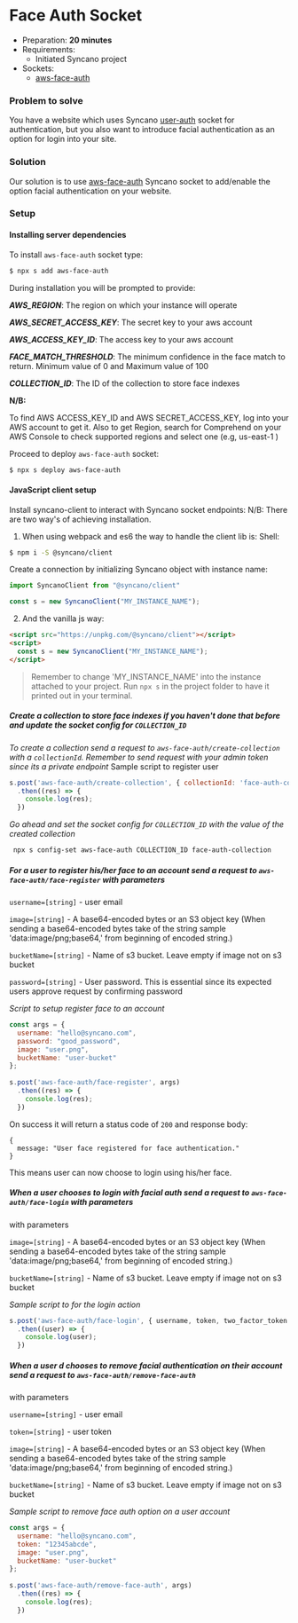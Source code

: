 # Face Auth Socket

- Preparation: **20 minutes**
- Requirements:
  - Initiated Syncano project
- Sockets:
  - [aws-face-auth](https://syncano.io/#/sockets/aws-face-auth)

### Problem to solve

You have a website which uses Syncano [user-auth](https://syncano.io/#/sockets/user-auth) socket for authentication, but you also want to introduce facial authentication as an option for login into your site.

### Solution

Our solution is to use [aws-face-auth](https://syncano.io/#/sockets/aws-face-auth) Syncano socket to add/enable the option facial authentication on your website.

### Setup

#### Installing server dependencies

To install `aws-face-auth` socket type:
```sh
$ npx s add aws-face-auth
```

During installation you will be prompted to provide:

**_AWS_REGION_**: The region on which your instance will operate

**_AWS_SECRET_ACCESS_KEY_**: The secret key to your aws account

**_AWS_ACCESS_KEY_ID_**: The access key to your aws account

**_FACE_MATCH_THRESHOLD_**: The minimum confidence in the face match to return. Minimum value of 0 and Maximum value of 100

**_COLLECTION_ID_**: The ID of the collection to store face indexes

**N/B:** 

To find AWS ACCESS_KEY_ID and AWS SECRET_ACCESS_KEY, log into your AWS account to get it. Also to get Region, search for Comprehend on your AWS Console to check supported regions and select one (e.g, us-east-1 )

Proceed to deploy `aws-face-auth` socket:
```sh
$ npx s deploy aws-face-auth
```

#### JavaScript client setup

Install syncano-client to interact with Syncano socket endpoints: 
N/B: There are two way's of achieving installation.

1. When using webpack and es6 the way to handle the client lib is:
Shell:

```sh
$ npm i -S @syncano/client
```

Create a connection by initializing Syncano object with instance name:

```javascript
import SyncanoClient from "@syncano/client"

const s = new SyncanoClient("MY_INSTANCE_NAME");
```

2. And the vanilla js way:
```HTML
<script src="https://unpkg.com/@syncano/client"></script>
<script>
  const s = new SyncanoClient("MY_INSTANCE_NAME");
</script>
```

> Remember to change 'MY_INSTANCE_NAME' into the instance attached to your project. Run `npx s` in the project folder to have it printed out in your terminal.

##### Create a collection to store face indexes if you haven't done that before and update the socket config for `COLLECTION_ID`

*To create a collection send a request to `aws-face-auth/create-collection` with a `collectionId`. Remember to send request with your admin token since its a private endpoint*
Sample script to register user

```javascript
s.post('aws-face-auth/create-collection', { collectionId: 'face-auth-collection'})
  .then((res) => {
    console.log(res);
  })
```

*Go ahead and set the socket config for `COLLECTION_ID` with the value of the created collection*
```sh
 npx s config-set aws-face-auth COLLECTION_ID face-auth-collection
```

##### For a user to register his/her face to an account send a request to `aws-face-auth/face-register` with parameters

`username=[string]` - user email

`image=[string]` - A base64-encoded bytes or an S3 object key (When sending a base64-encoded bytes take of the string sample 'data:image/png;base64,' from beginning of encoded string.)

`bucketName=[string]` - Name of s3 bucket. Leave empty if image not on s3 bucket

`password=[string]` - User password. This is essential since its expected users approve request by confirming password


*Script to setup register face to an account*

```javascript
const args = {
  username: "hello@syncano.com",
  password: "good_password",
  image: "user.png",
  bucketName: "user-bucket"
};
  
s.post('aws-face-auth/face-register', args)
  .then((res) => {
    console.log(res);
  })
```

On success it will return a status code of `200` and response body:
```
{
  message: "User face registered for face authentication."
}
```
This means user can now choose to login using his/her face.

##### When a user chooses to login with facial auth send a request to `aws-face-auth/face-login` with parameters

with parameters

`image=[string]` - A base64-encoded bytes or an S3 object key (When sending a base64-encoded bytes take of the string sample 'data:image/png;base64,' from beginning of encoded string.)

`bucketName=[string]` - Name of s3 bucket. Leave empty if image not on s3 bucket

*Sample script to for the login action*

```javascript
s.post('aws-face-auth/face-login', { username, token, two_factor_token })
  .then((user) => {
    console.log(user);
  })
```

##### When a user d chooses to remove facial authentication on their account send a request to `aws-face-auth/remove-face-auth`

with parameters

`username=[string]` - user email

`token=[string]` - user token

`image=[string]` - A base64-encoded bytes or an S3 object key (When sending a base64-encoded bytes take of the string sample 'data:image/png;base64,' from beginning of encoded string.)

`bucketName=[string]` - Name of s3 bucket. Leave empty if image not on s3 bucket

*Sample script to remove face auth option on a user account*

```javascript
const args = {
  username: "hello@syncano.com",
  token: "12345abcde",
  image: "user.png",
  bucketName: "user-bucket"
};
  
s.post('aws-face-auth/remove-face-auth', args)
  .then((res) => {
    console.log(res);
  })
